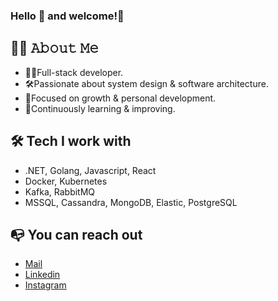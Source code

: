 ### Hello 👋 and welcome!🤗

## 👨‍🦲 𝙰𝚋𝚘𝚞𝚝 𝙼𝚎
- 👨‍💻Full-stack developer.
- 🛠Passionate about system design & software architecture.
- 🧠Focused on growth & personal development.
- 🚀Continuously learning & improving.

## 🛠️ Tech I work with
- .NET, Golang, Javascript, React
- Docker, Kubernetes
- Kafka, RabbitMQ
- MSSQL, Cassandra, MongoDB, Elastic, PostgreSQL

## 📭 You can reach out
- [Mail](mailto:alex.ciotirla@gmail.com)
- [Linkedin](https://www.linkedin.com/in/alexctm/)
- [Instagram](https://www.instagram.com/alex.ciotirla/)
